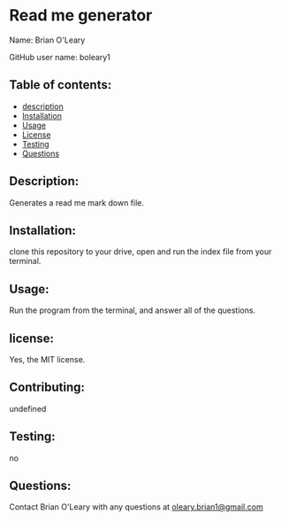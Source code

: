 # Read me generator
  Name: Brian O'Leary

  GitHub user name: boleary1

  ## Table of contents:  
  * [description](#description)
  * [Installation](#Installation)
  * [Usage](#usage)
  * [License](#license)
  * [Testing](#testing)
  * [Questions](#questions)
  
  ## Description:
  Generates a read me mark down file.

  ## Installation:
  clone this repository to your drive, open and run the index file from your terminal.  

  ## Usage:
  Run the program from the terminal, and answer all of the questions.

  ## license:
  Yes, the MIT license.  
  
  ## Contributing:
  undefined

  ## Testing:
  no

  ## Questions:
  Contact Brian O'Leary with any questions at oleary.brian1@gmail.com





